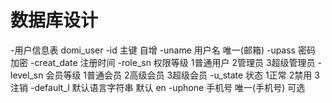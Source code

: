 # 数据库设计
-用户信息表 domi_user
-id   主键 自增
-uname 用户名 唯一(邮箱)
-upass 密码 加密
-creat_date 注册时间
-role_sn 权限等级 1普通用户 2管理员 3超级管理员
-level_sn 会员等级 1普通会员 2高级会员 3超级会员
-u_state 状态 1正常 2禁用 3注销
-default_l  默认语言字符串   默认 en
-uphone 手机号 唯一(手机号) 可选